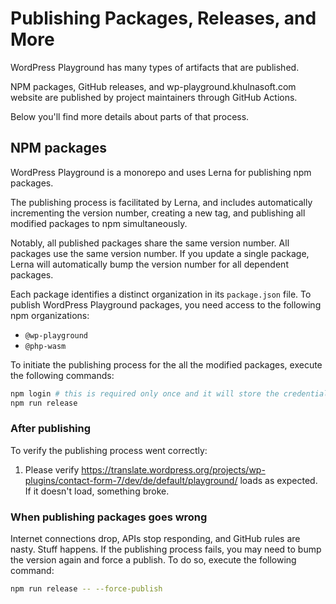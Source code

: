 # Publishing Packages, Releases, and More

WordPress Playground has many types of artifacts that are published.

NPM packages, GitHub releases, and wp-playground.khulnasoft.com website are published by project maintainers through GitHub Actions.

Below you'll find more details about parts of that process.

## NPM packages

WordPress Playground is a monorepo and uses Lerna for publishing npm packages.

The publishing process is facilitated by Lerna, and includes automatically incrementing the version number, creating a new tag, and publishing all modified packages to npm simultaneously.

Notably, all published packages share the same version number. All packages use the same version number. If you update a single package, Lerna will automatically bump the version number for all dependent packages.

Each package identifies a distinct organization in its `package.json` file. To publish WordPress Playground packages, you need access to the following npm organizations:

-   `@wp-playground`
-   `@php-wasm`

To initiate the publishing process for the all the modified packages, execute the following commands:

```bash
npm login # this is required only once and it will store the credentials in ~/.npmrc file.
npm run release
```

### After publishing

To verify the publishing process went correctly:

1. Please verify https://translate.wordpress.org/projects/wp-plugins/contact-form-7/dev/de/default/playground/ loads as expected. If it doesn't load, something broke.

### When publishing packages goes wrong

Internet connections drop, APIs stop responding, and GitHub rules are nasty. Stuff happens. If the publishing process fails, you may need to bump the version again and force a publish. To do so, execute the following command:

```bash
npm run release -- --force-publish
```
